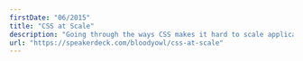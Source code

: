 ```yaml
---
firstDate: "06/2015"
title: "CSS at Scale"
description: "Going through the ways CSS makes it hard to scale application and teams, introducing alternatives like CSS-in-JS."
url: "https://speakerdeck.com/bloodyowl/css-at-scale"
---
```

